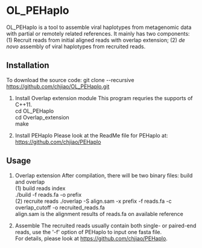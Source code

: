 # OL_PEHaplo
OL_PEHaplo is a tool to assemble viral haplotypes from metagenomic data with partial or remotely related references. It mainly has two components: (1) Recruit reads from initial aligned reads with overlap extension; (2) *de novo* assembly of viral haplotypes from recruited reads.  

## Installation
To download the source code:
git clone --recursive  https://github.com/chjiao/OL_PEHaplo.git

1. Install Overlap extension module
This program requries the supports of C++11.   
cd OL_PEHaplo   
cd Overlap_extension   
make    

2. Install PEHaplo
Please look at the ReadMe file for PEHaplo at:   
https://github.com/chjiao/PEHaplo

## Usage
1. Overlap extension
After compilation, there will be two binary files: build and overlap  
(1) build reads index    
./build -f reads.fa -o prefix   
(2) recruite reads
./overlap -S align.sam -x prefix -f reads.fa -c overlap_cutoff -o recruited_reads.fa   
align.sam is the alignment results of reads.fa on available reference   

2. Assemble
The recruited reads usually contain both single- or paired-end reads, use the '-f' option of PEHaplo to input one fasta file.    
For details, please look at https://github.com/chjiao/PEHaplo.
